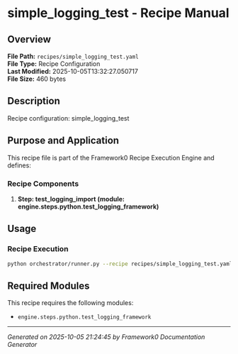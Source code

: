 # simple_logging_test - Recipe Manual

## Overview
**File Path:** `recipes/simple_logging_test.yaml`  
**File Type:** Recipe Configuration  
**Last Modified:** 2025-10-05T13:32:27.050717  
**File Size:** 460 bytes  

## Description
Recipe configuration: simple_logging_test

## Purpose and Application
This recipe file is part of the Framework0 Recipe Execution Engine and defines:

### Recipe Components
1. **Step: test_logging_import (module: engine.steps.python.test_logging_framework)**

## Usage

### Recipe Execution
```bash
python orchestrator/runner.py --recipe recipes/simple_logging_test.yaml
```


## Required Modules

This recipe requires the following modules:

- `engine.steps.python.test_logging_framework`


---
*Generated on 2025-10-05 21:24:45 by Framework0 Documentation Generator*
